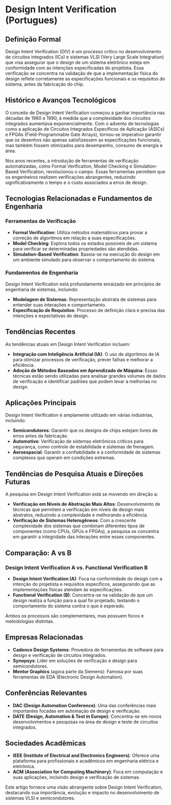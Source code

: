 # Design Intent Verification (Portugues)

## Definição Formal

Design Intent Verification (DIV) é um processo crítico no desenvolvimento de circuitos integrados (ICs) e sistemas VLSI (Very Large Scale Integration) que visa assegurar que o design de um sistema eletrônico esteja em conformidade com as intenções especificadas do projetista. Essa verificação se concentra na validação de que a implementação física do design reflete corretamente as especificações funcionais e os requisitos do sistema, antes da fabricação do chip.

## Histórico e Avanços Tecnológicos

O conceito de Design Intent Verification começou a ganhar importância nas décadas de 1980 e 1990, à medida que a complexidade dos circuitos integrados aumentava exponencialmente. Com o advento de tecnologias como a aplicação de Circuitos Integrados Específicos de Aplicação (ASICs) e FPGAs (Field-Programmable Gate Arrays), tornou-se imperativo garantir que os desenhos não apenas satisfizessem as especificações funcionais, mas também fossem otimizados para desempenho, consumo de energia e área.

Nos anos recentes, a introdução de ferramentas de verificação automatizadas, como Formal Verification, Model Checking e Simulation-Based Verification, revolucionou o campo. Essas ferramentas permitem que os engenheiros realizem verificações abrangentes, reduzindo significativamente o tempo e o custo associados a erros de design.

## Tecnologias Relacionadas e Fundamentos de Engenharia

### Ferramentas de Verificação

- **Formal Verification**: Utiliza métodos matemáticos para provar a correção de algoritmos em relação a suas especificações.
- **Model Checking**: Explora todos os estados possíveis de um sistema para verificar se determinadas propriedades são atendidas.
- **Simulation-Based Verification**: Baseia-se na execução do design em um ambiente simulado para observar o comportamento do sistema.

### Fundamentos de Engenharia

Design Intent Verification está profundamente enraizado em princípios de engenharia de sistemas, incluindo:

- **Modelagem de Sistemas**: Representação abstrata de sistemas para entender suas interações e comportamento.
- **Especificação de Requisitos**: Processo de definição clara e precisa das intenções e expectativas do design.

## Tendências Recentes

As tendências atuais em Design Intent Verification incluem:

- **Integração com Inteligência Artificial (IA)**: O uso de algoritmos de IA para otimizar processos de verificação, prever falhas e melhorar a eficiência.
- **Adoção de Métodos Baseados em Aprendizado de Máquina**: Essas técnicas estão sendo utilizadas para analisar grandes volumes de dados de verificação e identificar padrões que podem levar a melhorias no design.

## Aplicações Principais

Design Intent Verification é amplamente utilizado em várias indústrias, incluindo:

- **Semicondutores**: Garantir que os designs de chips estejam livres de erros antes da fabricação.
- **Automotivo**: Verificação de sistemas eletrônicos críticos para segurança, como controle de estabilidade e sistemas de frenagem.
- **Aeroespacial**: Garantir a confiabilidade e a conformidade de sistemas complexos que operam em condições extremas.

## Tendências de Pesquisa Atuais e Direções Futuras

A pesquisa em Design Intent Verification está se movendo em direção a:

- **Verificação em Níveis de Abstração Mais Altos**: Desenvolvimento de técnicas que permitem a verificação em níveis de design mais abstratos, reduzindo a complexidade e melhorando a eficiência.
- **Verificação de Sistemas Heterogêneos**: Com a crescente complexidade dos sistemas que combinam diferentes tipos de componentes (como CPUs, GPUs e FPGAs), a pesquisa se concentra em garantir a integridade das interações entre esses componentes.

## Comparação: A vs B

### Design Intent Verification A vs. Functional Verification B

- **Design Intent Verification (A)**: Foca na conformidade do design com a intenção do projetista e requisitos específicos, assegurando que as implementações físicas atendam às especificações.
- **Functional Verification (B)**: Concentra-se na validação de que um design realiza a função para a qual foi projetado, testando o comportamento do sistema contra o que é esperado.

Ambos os processos são complementares, mas possuem focos e metodologias distintas.

## Empresas Relacionadas

- **Cadence Design Systems**: Provedora de ferramentas de software para design e verificação de circuitos integrados.
- **Synopsys**: Líder em soluções de verificação e design para semicondutores.
- **Mentor Graphics** (agora parte da Siemens): Famosa por suas ferramentas de EDA (Electronic Design Automation).

## Conferências Relevantes

- **DAC (Design Automation Conference)**: Uma das conferências mais importantes focadas em automação de design e verificação.
- **DATE (Design, Automation & Test in Europe)**: Concentra-se em novos desenvolvimentos e pesquisas na área de design e teste de circuitos integrados.

## Sociedades Acadêmicas

- **IEEE (Institute of Electrical and Electronics Engineers)**: Oferece uma plataforma para profissionais e acadêmicos em engenharia elétrica e eletrônica.
- **ACM (Association for Computing Machinery)**: Foca em computação e suas aplicações, incluindo design e verificação de sistemas.

Este artigo fornece uma visão abrangente sobre Design Intent Verification, destacando sua importância, evolução e impacto no desenvolvimento de sistemas VLSI e semicondutores.